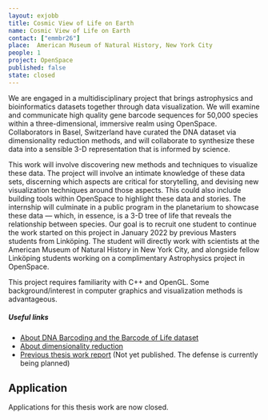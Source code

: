 ```yaml
---
layout: exjobb
title: Cosmic View of Life on Earth
name: Cosmic View of Life on Earth
contact: ["emmbr26"]
place:  American Museum of Natural History, New York City
people: 1
project: OpenSpace
published: false
state: closed
---
```


We are engaged in a multidisciplinary project that brings astrophysics and bioinformatics datasets together through data visualization. We will examine and communicate high quality gene barcode sequences for 50,000 species within a three-dimensional, immersive realm using OpenSpace. Collaborators in Basel, Switzerland have curated the DNA dataset via dimensionality reduction methods, and will collaborate to synthesize these data into a sensible 3-D representation that is informed by science.
 
This work will involve discovering new methods and techniques to visualize these data. The project will involve an intimate knowledge of these data sets, discerning which aspects are critical for storytelling, and devising new visualization techniques around those aspects. This could also include building tools within OpenSpace to highlight these data and stories. The internship will culminate in a public program in the planetarium to showcase these data — which, in essence, is a 3-D tree of life that reveals the relationship between species. Our goal is to recruit one student to continue the work started on this project in January 2022 by previous Masters students from Linköping. The student will directly work with scientists at the American Museum of Natural History in New York City, and alongside fellow Linköping students working on a complimentary Astrophysics project in OpenSpace.

This project requires familiarity with C++ and OpenGL. Some background/interest in computer graphics and visualization methods is advantageous.

##### Useful links
- [About DNA Barcoding and the Barcode of Life dataset](https://ibol.org/about/dna-barcoding/)
- [About dimensionality reduction](https://towardsdatascience.com/11-dimensionality-reduction-techniques-you-should-know-in-2021-dcb9500d388b)
- [Previous thesis work report](https://weber.itn.liu.se/~emmbr26/Cosmic%20View%20of%20Life%20on%20Earth_paper%20draft.pdf) (Not yet published. The defense is currently being planned)

## Application
<!--
Please send an email indicating your interest for this or other thesis works to [emma.broman@liu.se](mailto:emma.broman@liu.se) including your CV/LinkedIn and a Ladok transcript of courses until EOD **15th of October, 2022**. If you are already a pair wanting to work on the thesis together or you are interested in multiple thesis works, a single email will suffice. 

Applications are accepted on a rolling basis.
-->

Applications for this thesis work are now closed.
